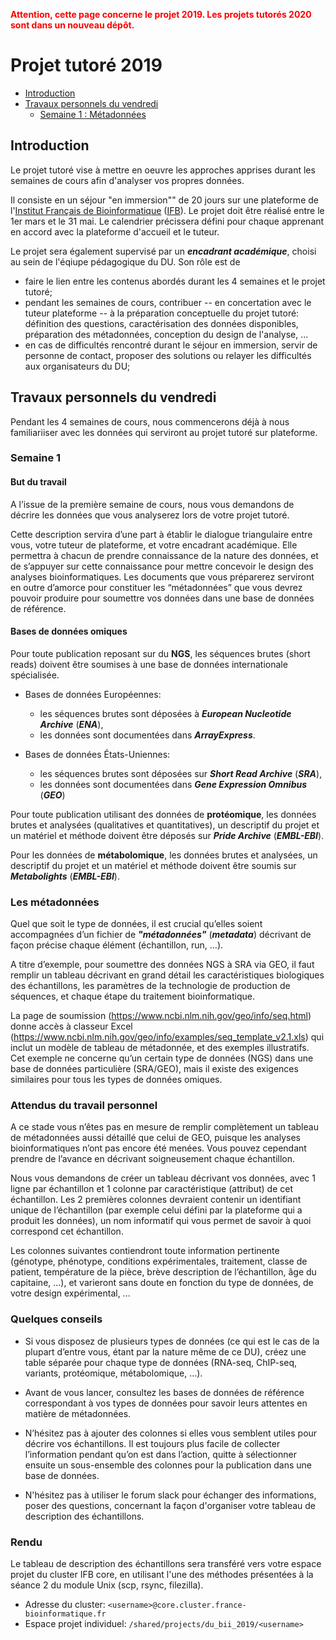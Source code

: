 **<font color="red">Attention, cette page concerne le projet 2019. Les projets tutorés 2020 sont dans un nouveau dépôt. </font>**


# Projet tutoré 2019



- [Introduction](#introduction)
- [Travaux personnels du vendredi](#travaux-personnels-du-vendredi)
    - [Semaine 1 : Métadonnées](#semaine-1)

## Introduction

Le projet tutoré vise à  mettre en oeuvre les approches apprises durant les semaines de cours afin d'analyser vos propres données. 

Il consiste en un séjour "en immersion"" de 20 jours sur une plateforme de l'[Institut Français de Bioinformatique](http://www.france-bioinformatique.fr/) ([IFB](http://www.france-bioinformatique.fr/)). Le projet doit être réalisé entre le 1er mars et le 31 mai. Le calendrier précissera défini pour chaque apprenant en accord avec la plateforme d'accueil et le tuteur. 

Le projet sera également supervisé par un ***encadrant académique***, choisi au sein de l'éqiupe pédagogique du DU. Son rôle est de

- faire le lien entre les contenus abordés durant les 4 semaines et le projet tutoré;
- pendant les semaines de cours, contribuer -- en concertation avec le tuteur plateforme -- à la préparation conceptuelle du projet tutoré: définition des questions, caractérisation des données disponibles, préparation des métadonnées, conception du design de l'analyse, ...
- en cas de difficultés rencontré durant le séjour en immersion, servir de personne de contact, proposer des solutions ou relayer les difficultés aux organisateurs du DU; 

## Travaux personnels du vendredi

Pendant les 4 semaines de cours, nous commencerons déjà à nous familiariiser avec les données qui serviront au projet tutoré sur plateforme. 

### Semaine 1

#### But du travail

A l’issue de la première semaine de cours, nous vous demandons de décrire les données que vous analyserez lors de votre projet tutoré. 

Cette description servira d’une part à établir le dialogue triangulaire entre vous, votre tuteur de plateforme, et votre encadrant académique. Elle permettra à chacun de prendre connaissance de la nature des données, et de s’appuyer sur cette connaissance pour mettre concevoir le design des analyses bioinformatiques. Les documents que vous préparerez serviront en outre d’amorce pour constituer les “métadonnées” que vous devrez pouvoir produire pour soumettre vos données dans une base de données de référence. 

#### Bases de données omiques

Pour toute publication reposant sur du **NGS**, les séquences brutes (short reads) doivent être soumises à une base de données internationale spécialisée. 

- Bases de données Européennes: 

    - les séquences brutes sont déposées à ***European Nucleotide Archive*** (***ENA***), 
    - les données sont documentées dans ***ArrayExpress***. 
    
- Bases de données États-Uniennes: 

    - les séquences brutes sont déposées sur ***Short Read Archive*** (***SRA***), 
    - les données sont documentées dans ***Gene Expression Omnibus*** (***GEO***)

Pour toute publication utilisant des données de **protéomique**, les données brutes et analysées (qualitatives et quantitatives), un descriptif du projet et un matériel et méthode doivent être déposés sur ***Pride Archive*** (***EMBL-EBI***).

Pour les données de **métabolomique**, les données brutes et analysées, un descriptif du projet et un matériel et méthode doivent être soumis sur ***Metabolights*** (***EMBL-EBI***).

### Les métadonnées

Quel que soit le type de données, il est crucial qu’elles soient accompagnées d’un fichier de ***"métadonnées"*** (***metadata***)  décrivant de façon précise chaque élément (échantillon, run, …). 

A titre d’exemple, pour soumettre des données NGS à SRA via GEO, il faut remplir un tableau décrivant en grand détail les caractéristiques biologiques des échantillons, les paramètres de la technologie de production de séquences, et chaque étape du traitement bioinformatique. 

La page de soumission (<https://www.ncbi.nlm.nih.gov/geo/info/seq.html>) donne accès à classeur Excel (<https://www.ncbi.nlm.nih.gov/geo/info/examples/seq_template_v2.1.xls>) qui inclut un modèle de tableau de métadonnée, et des exemples illustratifs. Cet exemple ne concerne qu’un certain type de données (NGS) dans une base de données particulière (SRA/GEO),  mais il existe des exigences similaires pour tous les types de données omiques. 

### Attendus du travail personnel

A ce stade vous n’êtes pas en mesure de remplir complètement un tableau de métadonnées aussi détaillé que celui de GEO, puisque les analyses bioinformatiques n’ont pas encore été menées. Vous pouvez cependant prendre de l’avance en décrivant soigneusement chaque échantillon. 

Nous vous demandons de créer un tableau décrivant vos données, avec 1 ligne par échantillon et 1 colonne par caractéristique (attribut) de cet échantillon.  Les 2 premières colonnes devraient contenir 
un identifiant unique de l’échantillon (par exemple celui défini par la plateforme qui a produit les données),  un nom informatif qui vous permet de savoir à quoi correspond cet échantillon.

Les colonnes suivantes contiendront toute information pertinente (génotype, phénotype, conditions expérimentales, traitement, classe de patient, température de la pièce, brève description de l’échantillon, âge du capitaine, ...), et varieront sans doute en fonction du type de données, de votre design expérimental, ...

### Quelques conseils

- Si vous disposez de plusieurs types de données (ce qui est le cas de la plupart d’entre vous, étant par la nature même de ce DU), créez une table séparée pour chaque type de données (RNA-seq, ChIP-seq, variants, protéomique, métabolomique, …). 

- Avant de vous lancer, consultez les bases de données de référence correspondant à vos types de données pour savoir leurs attentes en matière de métadonnées. 

- N’hésitez pas à ajouter des colonnes si elles vous semblent utiles pour décrire vos échantillons. Il est toujours plus facile de collecter l’information pendant qu’on est dans l’action, quitte à sélectionner ensuite un sous-ensemble des colonnes pour la publication dans une base de données.

- N'hésitez pas à utiliser le forum slack pour échanger des informations, poser des questions, concernant la façon d'organiser votre tableau de description des échantillons. 

### Rendu

Le tableau de description des échantillons sera transféré vers votre espace projet du cluster IFB core, en utilisant l'une des méthodes présentées à la séance 2 du module Unix (scp, rsync, filezilla).

- Adresse du cluster: `<username>@core.cluster.france-bioinformatique.fr`
- Espace projet individuel: `/shared/projects/du_bii_2019/<username>`


